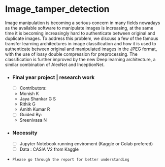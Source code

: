 # Image_tamper_detection

  Image manipulation is becoming a serious concern in many fields nowadays as the available software to manipulate images is increasing, at the same time it is becoming increasingly hard to authenticate between original and duplicate images. To address this problem, we discuss a few of the famous transfer learning architectures in image classification and how it is used to authenticate between original and manipulated images in the JPEG format, with the use of lossy double compression for preprocessing. The classification is further improved by the new Deep learning architecture, a similar combination of AlexNet and InceptionNet.

- ### Final year project | research work

  - [ ] Contributors:
  - Monish K
  - Jaya Shankar G S
  - Rithik G
  - Amith Kumar R
  - [ ] Guided By:
  - Sreenivasa N

- ### Necessity
  - [ ] Jupyter Notebook running enviroment (Kaggle or Colab prefered)
  - [ ] Data : CASIA V2 from Kaggle

- ```Please go through the report for better understanding```
